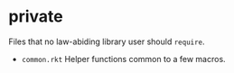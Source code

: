 private
===

Files that no law-abiding library user should `require`.
- `common.rkt` Helper functions common to a few macros.
